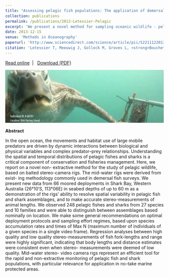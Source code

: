 ```yaml
---
title: "Assessing pelagic fish populations: The application of demersal techniques to the mid-water environment"
collection: publications
permalink: /publications/2013-Letessier-Pelagic
excerpt: 'We present a novel method for sampling oceanic wildlife - pelagic stereo-BRUVS (baited remote underwater video systems) - and describe the results of field tests conducted in Shark Bay, Western Australia.'
date: 2013-12-15  
venue: 'Methods in Oceanography'
paperurl: 'http://www.sciencedirect.com/science/article/pii/S2211122013000479'
citation: 'Letessier T, Meeuwig J, Gollock M, Groves L, <strong>Bouchet P,</strong> Chapuis L, Vianna G, Kemp K, Koldewey H, Meeuwig J. 2013. Assessing pelagic fish populations: The application of demersal techniques to the mid-water environment. <em>Methods in Oceanography</em>, 8: 41-55.'
---
```

<i class="fa fa-link" aria-hidden="true"></i> <a href="http://www.sciencedirect.com/science/article/pii/S2211122013000479"> Read online</a> &nbsp;<span>&#124;</span> &nbsp;<i class="fa fa-file-pdf-o" aria-hidden="true"></i> <a href="http://phbouchet.github.io/files/Letessier-2013-AssessingPelagic.pdf">  Download (PDF)</a>

<img src='/images/Letessier2013-Midwater-hero.jpg'>
<br>

<strong>Abstract</strong>

In the open ocean, the movements and habitat use of large mobile predators are driven by dynamic interactions between biological and physical variables and complex predator–prey relationships. Understanding the spatial and temporal distributions of pelagic fishes and sharks is a critical component of conservation and fisheries management. Here, we report on a novel non- extractive method for the study of pelagic wildlife, based on baited stereo-camera rigs. The mid-water rigs were derived from exist- ing methodology commonly used in demersal fish surveys. We present new data from 66 moored deployments in Shark Bay, Western Australia (26°10′S, 113°06E) in seabed depths of up to 60 m as a demonstration of the rigs’ ability to resolve spatial variability in pelagic fish and shark assemblages, and to make accurate stereo-measurements of animal lengths. We observed 248 pelagic fishes and sharks from 27 species and 10 families and were able to distinguish between assemblages based nominally on location. We make some general recommendations on optimal deployment protocols and sampling effort regimes, based upon species accumulation rates and times of Max N (maximum number of individuals of a given species in a single video frame). Regression analyses between high quality and low quality stereo-measurements of fish fork-lengths and range were highly significant, indicating that body lengths and distance estimates were consistent even when stereo- measurements were deemed of low quality. Mid-water stereo- video camera rigs represent an efficient tool for the rapid and non-extractive monitoring of pelagic fish and shark populations, with particular relevance for application in no-take marine protected areas.
